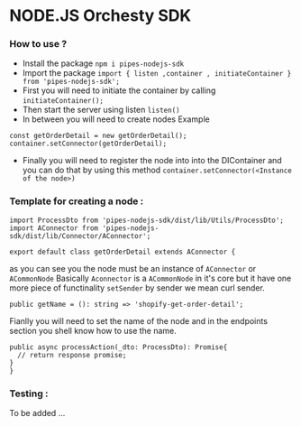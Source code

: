 # NODE.JS Orchesty SDK

### How to use ?

- Install the package `npm i pipes-nodejs-sdk`
- Import the package ``import { listen ,container , initiateContainer } from 'pipes-nodejs-sdk';``
- First you will need to initiate the container by calling `initiateContainer();`
- Then start the server using listen `listen()`
- In between you will need to create nodes Example
```
const getOrderDetail = new getOrderDetail();
container.setConnector(getOrderDetail);
```
- Finally you will need to register the node into into the DIContainer and you can do that by using this method `container.setConnector(<Instance of the node>)`

### Template for creating a node :
```
import ProcessDto from 'pipes-nodejs-sdk/dist/lib/Utils/ProcessDto';
import AConnector from 'pipes-nodejs-sdk/dist/lib/Connector/AConnector';
```

``` 
export default class getOrderDetail extends AConnector {
```
as you can see you the node must be an instance of
`AConnector` or `ACommonNode` Basically `Aconnector` is a `ACommonNode` in it's core but it have one more piece of functinality
`setSender` by sender we mean curl sender.
``` 
public getName = (): string => 'shopify-get-order-detail';
```

Fianlly you will need to set the name of the node and in the endpoints section you shell know how to use the name.

  ```
  public async processAction(_dto: ProcessDto): Promise{
    // return response promise;
  }
}
```

### Testing :

To be added ...


